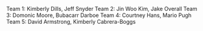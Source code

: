 Team 1: Kimberly Dills, Jeff Snyder
Team 2: Jin Woo Kim, Jake Overall
Team 3: Domonic Moore, Bubacarr Darboe
Team 4: Courtney Hans, Mario Pugh
Team 5: David Armstrong, Kimberly Cabrera-Boggs
